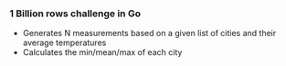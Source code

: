 ### 1 Billion rows challenge in Go

- Generates N measurements based on a given list of cities and their average temperatures
- Calculates the min/mean/max of each city
